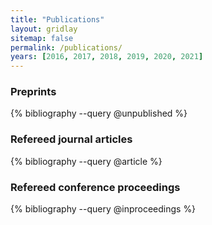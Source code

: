 ```yaml
---
title: "Publications"
layout: gridlay
sitemap: false
permalink: /publications/
years: [2016, 2017, 2018, 2019, 2020, 2021]
---
```



<div class="jumbotron">
  <h3>Preprints</h3>
  {% bibliography --query @unpublished %}
</div>

<div class="jumbotron">
  <h3>Refereed journal articles</h3>
  {% bibliography --query @article %}
</div>

<div class="jumbotron">
  <h3>Refereed conference proceedings</h3>
  {% bibliography --query @inproceedings %}
</div>


